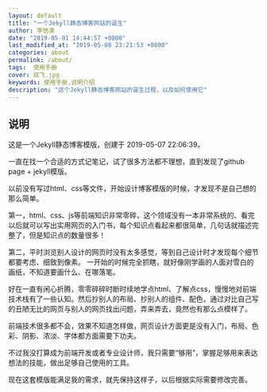 ```yaml
---
layout: default
title: "一个Jekyll静态博客网站的诞生"
author: 李佶澳
date: "2019-05-01 14:44:57 +0800"
last_modified_at: "2019-05-08 23:21:53 +0800"
categories: about
permalink: /about/
tags:  使用手册
cover: 双飞.jpg
keywords: 使用手册,说明介绍
description: "这个Jekyll静态博客网站的诞生过程，以及如何使用它"
---
```


## 说明

这是一个Jekyll静态博客模版，创建于 2019-05-07 22:06:39。

一直在找一个合适的方式记笔记，试了很多方法都不理想，直到发现了github page + jekyll模版。

以前没有写过html、css等文件，开始设计博客模版的时候，才发现不是自己想的那么简单。

第一，html、css、js等前端知识非常零碎，这个领域没有一本非常系统的、看完以后就可以写出实用网页的入门书，每个知识点看起来都很简单，几句话就描述完整了，但是知识点的数量很多！

第二，平时浏览别人设计的网页时没有太多感觉，等到自己设计时才发现每个细节都要考虑、细致到像素。 一开始的时候完全抓瞎，就好像刚学画的人面对雪白的画纸，不知道要画什么、在哪落笔。

好在一直有闲心折腾，零零碎碎时断时续地学点html、了解点css，慢慢地对前端技术栈有了一些认知。然后抄别人的布局、抄别人的组件、配色，通过对比自己写的丑陋无比的网页与别人的网页找出问题，弄来弄去，竟然也有那么点模样了。

前端技术很多都不会，效果不知道怎样做，网页设计方面更是没有入门，布局、色彩、阴影、浓淡、字体都方面需要下功夫。

不过我没打算成为前端开发或者专业设计师，我只需要“够用”，掌握足够用来表达想法的技能，做出足够自己使用的工具。

现在这套模版能满足我的需求，就先保持这样子，以后根据实际需要修改完善。
